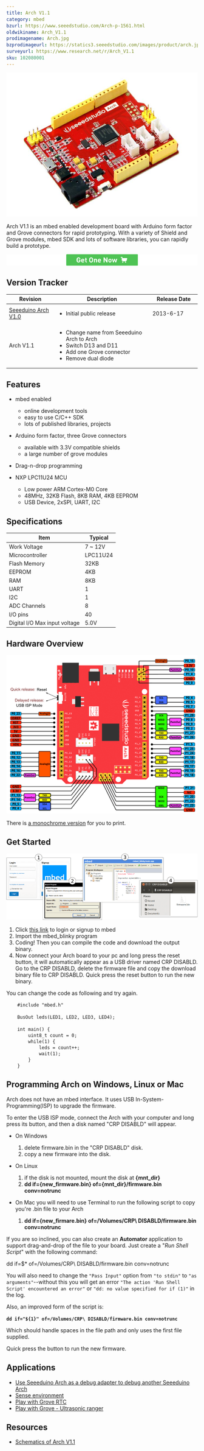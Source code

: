 ```yaml
---
title: Arch V1.1
category: mbed
bzurl: https://www.seeedstudio.com/Arch-p-1561.html
oldwikiname: Arch_V1.1
prodimagename: Arch.jpg
bzprodimageurl: https://statics3.seeedstudio.com/images/product/arch.jpg
surveyurl: https://www.research.net/r/Arch_V1.1
sku: 102080001
---
```


![](https://raw.githubusercontent.com/SeeedDocument/Arch_V1.1/master/img/Arch.jpg)

Arch V1.1 is an mbed enabled development board with Arduino form factor and Grove connectors for rapid prototyping. With a variety of Shield and Grove modules, mbed SDK and lots of software libraries, you can rapidly build a prototype.

[![](https://raw.githubusercontent.com/SeeedDocument/common/master/Get_One_Now_Banner.png)](http://www.seeedstudio.com/depot/seeeduino-arch-p-1561.html)



Version Tracker
-------

<table>
<colgroup>
<col width="25%" />
<col width="50%" />
<col width="25%" />
</colgroup>
<thead>
<tr class="header">
<th>Revision</th>
<th>Description</th>
<th>Release Date</th>
</tr>
</thead>
<tbody>
<tr class="odd">
<td><a href="/Seeeduino_Arch" title="Seeeduino Arch">Seeeduino Arch V1.0</a></td>
<td><ul>
<li>Initial public release</li>
</ul></td>
<td>2013-6-17</td>
</tr>
<tr class="even">
<td>Arch V1.1</td>
<td><ul>
<li>Change name from Seeeduino Arch to Arch</li>
<li>Switch D13 and D11</li>
<li>Add one Grove connector</li>
<li>Remove dual diode</li>
</ul></td>
<td></td>
</tr>
</tbody>
</table>

Features
-------

-   mbed enabled
    -   online development tools
    -   easy to use C/C++ SDK
    -   lots of published libraries, projects

-   Arduino form factor, three Grove connectors
    -   available with 3.3V compatible shields
    -   a large number of grove modules
-   Drag-n-drop programming
-   NXP LPC11U24 MCU
    -   Low power ARM Cortex-M0 Core
    -   48MHz, 32KB Flash, 8KB RAM, 4KB EEPROM
    -   USB Device, 2xSPI, UART, I2C

Specifications
-------------

| Item                          | Typical  |
|-------------------------------|----------|
| Work Voltage                  | 7 ~ 12V  |
| Microcontroller               | LPC11U24 |
| Flash Memory                  | 32KB     |
| EEPROM                        | 4KB      |
| RAM                           | 8KB      |
| UART                          | 1        |
| I2C                           | 1        |
| ADC Channels                  | 8        |
| I/O pins                      | 40       |
| Digital I/O Max input voltage | 5.0V     |


Hardware Overview
------

![](https://raw.githubusercontent.com/SeeedDocument/Arch_V1.1/master/img/Arch_V1.1_Pinout.png)

There is [a monochrome version](http://seeed-studio.github.io/Artwork/images/arch_v1.1_pinout_mono.png) for you to print.



Get Started
-----------

![](https://raw.githubusercontent.com/SeeedDocument/Arch_V1.1/master/img/Get_started_with_arch.png)

1.  Click [this link](https://mbed.org/compiler/#import:/teams/mbed/code/mbed_blinky/;platform:Seeeduino-Arch) to login or signup to mbed
2.  Import the mbed\_blinky program
3.  Coding! Then you can compile the code and download the output binary.
4.  Now connect your Arch board to your pc and long press the reset button, it will automatically appear as a USB driver named CRP DISABLD. Go to the CRP DISABLD, delete the firmware file and copy the download binary file to CRP DISABLD. Quick press the reset button to run the new binary.

You can change the code as following and try again.

```
    #include "mbed.h"

    BusOut leds(LED1, LED2, LED3, LED4);

    int main() {
        uint8_t count = 0;
        while(1) {
            leds = count++;
            wait(1);
        }
    }
```

Programming Arch on Windows, Linux or Mac
-----------------------------------------

Arch does not have an mbed interface. It uses USB In-System-Programming(ISP) to upgrade the firmware.

To enter the USB ISP mode, connect the Arch with your computer and long press its button, and then a disk named "CRP DISABLD" will appear.

-   On Windows
    1.  delete firmware.bin in the "CRP DISABLD" disk.
    2.  copy a new firmware into the disk.

-   On Linux
    1.  if the disk is not mounted, mount the disk at **{mnt\_dir}**
    2.  **dd if={new\_firmware.bin} of={mnt\_dir}/firmware.bin conv=notrunc**

-   On Mac you will need to use Terminal to run the following script to copy you're .bin file to your Arch

    1.  **dd if={new\_firmare.bin} of=/Volumes/CRP\\ DISABLD/firmware.bin conv=notrunc**


If you are so inclined, you can also create an **Automator** application to support drag-and-drop of the file to your board. Just create a "*Run Shell Script*" with the following command:

dd if=$\* of=/Volumes/CRP\\ DISABLD/firmware.bin conv=notrunc

You will also need to change the `"Pass Input"` option from `"to stdin"` to `"as arguments"`--without this you will get an error `"The action 'Run Shell Script' encountered an error"` or `"dd: no value specified for if (1)"` in the log.

Also, an improved form of the script is:

**`dd if="${1}" of=/Volumes/CRP\ DISABLD/firmware.bin conv=notrunc`**

Which should handle spaces in the file path and only uses the first file supplied.

Quick press the button to run the new firmware.

Applications
------------

-   [Use Seeeduino Arch as a debug adapter to debug another Seeeduino Arch](https://mbed.org/users/yihui/notebook/debug-seeeduino-arch-using-cmsis-dap/)
-   [Sense environment](https://mbed.org/users/yihui/notebook/sense-environment/)
-   [Play with Grove RTC](https://mbed.org/cookbook/seeed-grove-RTC)
-   [Play with Grove - Ultrasonic ranger](https://mbed.org/cookbook/Seeed-grove-ultrasonic-ranger)

Resources
---------

-   [Schematics of Arch V1.1](https://upverter.com/yihui/35f45e266de84e9c/Arch/)

<!-- This Markdown file was created from http://www.seeedstudio.com/wiki/Arch_V1.1 -->
